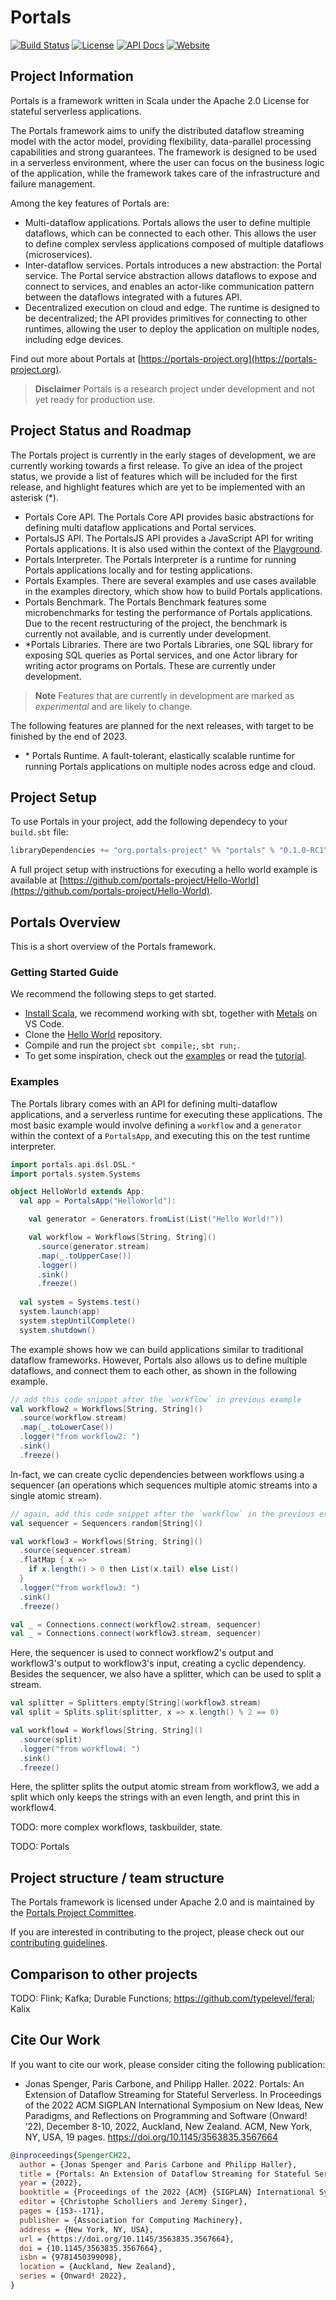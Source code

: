 # Portals

[![Build Status](https://github.com/portals-project/portals/actions/workflows/build-test.yaml/badge.svg)](https://github.com/portals-project/portals/actions/workflows/build-test.yaml)
[![License](https://img.shields.io/badge/License-Apache%202.0-blue.svg)](https://github.com/portals-project/portals/blob/main/LICENSE)
[![API Docs](https://img.shields.io/badge/API_Docs-orange)](https://portals-project.org/api/)
[![Website](https://img.shields.io/badge/Website-teal)](https://portals-project.org/api/)

## Project Information

Portals is a framework written in Scala under the Apache 2.0 License for stateful serverless applications.

The Portals framework aims to unify the distributed dataflow streaming model with the actor model, providing flexibility, data-parallel processing capabilities and strong guarantees. The framework is designed to be used in a serverless environment, where the user can focus on the business logic of the application, while the framework takes care of the infrastructure and failure management.

Among the key features of Portals are:

* Multi-dataflow applications. Portals allows the user to define multiple dataflows, which can be connected to each other. This allows the user to define complex servless applications composed of multiple dataflows (microservices).
* Inter-dataflow services. Portals introduces a new abstraction: the Portal service. The Portal service abstraction allows dataflows to expose and connect to services, and enables an actor-like communication pattern between the dataflows integrated with a futures API.
* Decentralized execution on cloud and edge. The runtime is designed to be decentralized; the API provides primitives for connecting to other runtimes, allowing the user to deploy the application on multiple nodes, including edge devices.

Find out more about Portals at [https://portals-project.org](https://portals-project.org).

> **Disclaimer**
> Portals is a research project under development and not yet ready for production use.

## Project Status and Roadmap

The Portals project is currently in the early stages of development, we are currently working towards a first release. To give an idea of the project status, we provide a list of features which will be included for the first release, and highlight features which are yet to be implemented with an asterisk (*).

* Portals Core API. The Portals Core API provides basic abstractions for defining multi dataflow applications and Portal services.
* PortalsJS API. The PortalsJS API provides a JavaScript API for writing Portals applications. It is also used within the context of the [Playground](https://portals-project.org/playground/).
* Portals Interpreter. The Portals Interpreter is a runtime for running Portals applications locally and for testing applications.
* Portals Examples. There are several examples and use cases available in the examples directory, which show how to build Portals applications.
* Portals Benchmark. The Portals Benchmark features some microbenchmarks for testing the performance of Portals applications. Due to the recent restructuring of the project, the benchmark is currently not available, and is currently under development.
* \*Portals Libraries. There are two Portals Libraries, one SQL library for exposing SQL queries as Portal services, and one Actor library for writing actor programs on Portals. These are currently under development.

> **Note**
> Features that are currently in development are marked as *experimental* and are likely to change.

The following features are planned for the next releases, with target to be finished by the end of 2023.

* \* Portals Runtime. A fault-tolerant, elastically scalable runtime for running Portals applications on multiple nodes across edge and cloud.

## Project Setup

To use Portals in your project, add the following dependecy to your `build.sbt` file:

```scala
libraryDependencies += "org.portals-project" %% "portals" % "0.1.0-RC1"
```

A full project setup with instructions for executing a hello world example is available at [https://github.com/portals-project/Hello-World](https://github.com/portals-project/Hello-World).

## Portals Overview

This is a short overview of the Portals framework.

### Getting Started Guide
We recommend the following steps to get started.
* [Install Scala](https://www.scala-lang.org/download/), we recommend working with sbt, together with [Metals](https://scalameta.org/metals/docs/editors/vscode/) on VS Code. 
* Clone the [Hello World](https://github.com/portals-project/Hello-World) repository.
* Compile and run the project `sbt compile;`, `sbt run;`.
* To get some inspiration, check out the [examples](/portals-examples) or read the [tutorial](https://www.portals-project.org/tutorial).

### Examples

The Portals library comes with an API for defining multi-dataflow applications, and a serverless runtime for executing these applications. The most basic example would involve defining a `workflow` and a `generator` within the context of a `PortalsApp`, and executing this on the test runtime interpreter. 

```scala
import portals.api.dsl.DSL.*
import portals.system.Systems

object HelloWorld extends App:
  val app = PortalsApp("HelloWorld"):

    val generator = Generators.fromList(List("Hello World!"))

    val workflow = Workflows[String, String]()
      .source(generator.stream)
      .map(_.toUpperCase())
      .logger()
      .sink()
      .freeze()
  
  val system = Systems.test()
  system.launch(app)
  system.stepUntilComplete()
  system.shutdown()
```

The example shows how we can build applications similar to traditional dataflow frameworks. However, Portals also allows us to define multiple dataflows, and connect them to each other, as shown in the following example.

```scala
// add this code snippet after the `workflow` in previous example
val workflow2 = Workflows[String, String]()
  .source(workflow.stream)
  .map(_.toLowerCase())
  .logger("from workflow2: ")
  .sink()
  .freeze()
```

In-fact, we can create cyclic dependencies between workflows using a sequencer (an operations which sequences multiple atomic streams into a single atomic stream).

```scala
// again, add this code snippet after the `workflow` in the previous example
val sequencer = Sequencers.random[String]()

val workflow3 = Workflows[String, String]()
  .source(sequencer.stream)
  .flatMap { x =>
    if x.length() > 0 then List(x.tail) else List()
  }
  .logger("from workflow3: ")
  .sink()
  .freeze()

val _ = Connections.connect(workflow2.stream, sequencer)
val _ = Connections.connect(workflow3.stream, sequencer)
```

Here, the sequencer is used to connect workflow2's output and workflow3's output to workflow3's input, creating a cyclic dependency. Besides the sequencer, we also have a splitter, which can be used to split a stream.

```scala
val splitter = Splitters.empty[String](workflow3.stream)
val split = Splits.split(splitter, x => x.length() % 2 == 0)

val workflow4 = Workflows[String, String]()
  .source(split)
  .logger("from workflow4: ")
  .sink()
  .freeze()
```

Here, the splitter splits the output atomic stream from workflow3, we add a split which only keeps the strings with an even length, and print this in workflow4. 

TODO: more complex workflows, taskbuilder, state.

TODO: Portals

## Project structure / team structure

The Portals framework is licensed under Apache 2.0 and is maintained by the [Portals Project Committee](https://www.portals-project.org/team).

If you are interested in contributing to the project, please check out our [contributing guidelines](CONTRIBUTING.md).

## Comparison to other projects
TODO: Flink; Kafka; Durable Functions; https://github.com/typelevel/feral; Kalix

## Cite Our Work

If you want to cite our work, please consider citing the following publication:

* Jonas Spenger, Paris Carbone, and Philipp Haller. 2022. Portals: An Extension of Dataflow Streaming for Stateful Serverless. In Proceedings of the 2022 ACM SIGPLAN International Symposium on New Ideas, New Paradigms, and Reflections on Programming and Software (Onward! ’22), December 8-10, 2022, Auckland, New Zealand. ACM, New York, NY, USA, 19 pages. https://doi.org/10.1145/3563835.3567664

```bibtex
@inproceedings{SpengerCH22,
  author = {Jonas Spenger and Paris Carbone and Philipp Haller},
  title = {Portals: An Extension of Dataflow Streaming for Stateful Serverless},
  year = {2022},
  booktitle = {Proceedings of the 2022 {ACM} {SIGPLAN} International Symposium on New Ideas, New Paradigms, and Reflections on Programming and Software, Onward! 2022, Auckland, New Zealand, December 8-10, 2022},
  editor = {Christophe Scholliers and Jeremy Singer},
  pages = {153--171},
  publisher = {Association for Computing Machinery},
  address = {New York, NY, USA},
  url = {https://doi.org/10.1145/3563835.3567664},
  doi = {10.1145/3563835.3567664},
  isbn = {9781450399098},
  location = {Auckland, New Zealand},
  series = {Onward! 2022},
}
```
